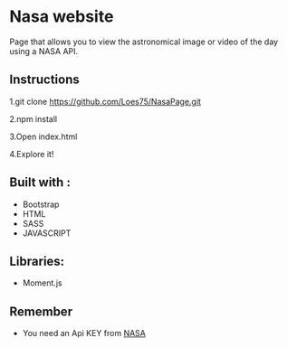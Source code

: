 # Nasa website
Page that allows you to view the astronomical image or video of the day using a NASA API.

## Instructions

1.git clone https://github.com/Loes75/NasaPage.git

2.npm install

3.Open index.html

4.Explore it!

## Built with :

* Bootstrap
* HTML
* SASS
* JAVASCRIPT

## Libraries:

* Moment.js

## Remember

* You need an Api KEY from
[NASA](https://api.nasa.gov/)



